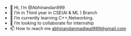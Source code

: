 - 👋 Hi, I’m @Abhinandan999
- 👀 I’m in Third year in CSE(AI & ML ) Branch
- 🌱 I’m currently learning C++,Networking.
- 💞️ I’m looking to collaborate for internship
- 📫 How to reach me abhinandanmadiwal999@gmail.com


<!---
Abhinandan999/Abhinandan999 is a ✨ special ✨ repository because its `README.md` (this file) appears on your GitHub profile.
You can click the Preview link to take a look at your changes.
--->
